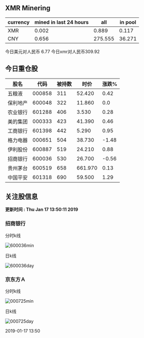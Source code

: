 ## XMR Minering

|currency|mined in last 24 hours|all|in pool|
|---|---|---|---|
|XMR|0.002|0.889|0.117|
|CNY|0.656|275.555|36.271|

今日美元对人民币 6.77	今日xmr对人民币309.92


## 今日重仓股 

|股名|代码|被持数|时价|涨跌%|
|---|---|---|---|---|
|五粮液|000858|311|52.420|0.42|
|保利地产|600048|322|11.860|0.0|
|农业银行|601288|406|3.530|0.28|
|美的集团|000333|423|41.390|0.46|
|工商银行|601398|442|5.290|0.95|
|格力电器|000651|504|38.730|-1.48|
|伊利股份|600887|519|24.210|0.88|
|招商银行|600036|530|26.700|-0.56|
|贵州茅台|600519|658|661.970|0.13|
|中国平安|601318|690|59.500|1.29|

## 关注股信息
**更新时间 : Thu Jan 17 13:50:11 2019**
### 招商银行 
分时k线

![600036min](http://image.sinajs.cn/newchart/min/n/sh600036.gif)

日k线

![600036day](http://image.sinajs.cn/newchart/daily/n/sh600036.gif)

### 京东方Ａ 
分时k线

![000725min](http://image.sinajs.cn/newchart/min/n/sz000725.gif)

日k线

![000725day](http://image.sinajs.cn/newchart/daily/n/sz000725.gif)

2019-01-17 13:50